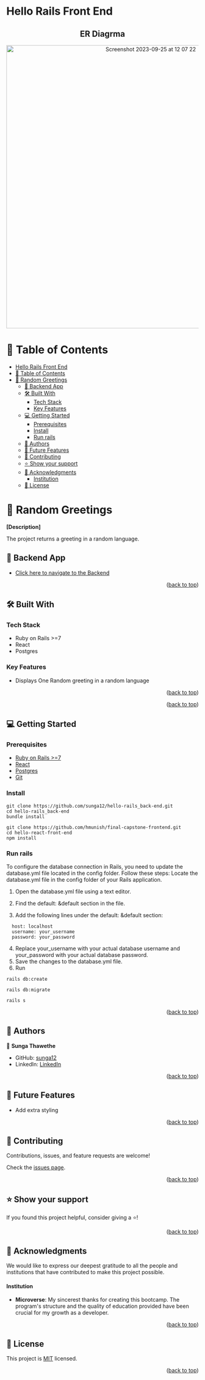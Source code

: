 # Hello Rails Front End

<a name="readme-top"></a>

<div align="center">
<h2>ER Diagrma</h2>
<img width="741" alt="Screenshot 2023-09-25 at 12 07 22" src="./ER Diagram Final capstone.PNG">

</div>

# 📗 Table of Contents

- [Hello Rails Front End](#hello-rails-front-end)
- [📗 Table of Contents](#-table-of-contents)
- [📖 Random Greetings ](#-random-greetings-)
  - [🚀 Backend App ](#-backend-app-)
  - [🛠 Built With ](#-built-with-)
    - [Tech Stack ](#tech-stack-)
    - [Key Features ](#key-features-)
  - [💻 Getting Started ](#-getting-started-)
    - [Prerequisites](#prerequisites)
    - [Install](#install)
    - [Run rails](#run-rails)
  - [👥 Authors ](#-authors-)
  - [🔭 Future Features ](#-future-features-)
  - [🤝 Contributing ](#-contributing-)
  - [⭐️ Show your support ](#️-show-your-support-)
  - [🙏 Acknowledgments ](#-acknowledgments-)
      - [Institution](#institution)
  - [📝 License ](#-license-)

<!-- PROJECT DESCRIPTION -->

# 📖 Random Greetings <a name="about-project"></a>

**[Description]**

The project returns a greeting in a random language.

## 🚀 Backend App <a name="frontend"></a>

- [Click here to navigate to the Backend ](https://github.com/sunga12/hello-rails_back-end)

<p align="right">(<a href="#readme-top">back to top</a>)</p>

## 🛠 Built With <a name="built-with"></a>

### Tech Stack <a name="tech-stack"></a>

- Ruby on Rails >=7
- React
- Postgres

### Key Features <a name="key-features"></a>

- Displays One Random greeting in a random language

<p align="right">(<a href="#readme-top">back to top</a>)</p>


<p align="right">(<a href="#readme-top">back to top</a>)</p>

<!-- GETTING STARTED -->

## 💻 Getting Started <a name="getting-started"></a>

### Prerequisites

- [Ruby on Rails >=7](https://rubyonrails.org/)
- [React](https://reactjs.org/)
- [Postgres](https://www.postgresql.org/)
- [Git](https://git-scm.com/downloads)

### Install

```
git clone https://github.com/sunga12/hello-rails_back-end.git
cd hello-rails_back-end
bundle install
```

```
git clone https://github.com/hmunish/final-capstone-frontend.git
cd hello-react-front-end
npm install
```

### Run rails

To configure the database connection in Rails, you need to update the database.yml file located in the config folder. Follow these steps: Locate the database.yml file in the config folder of your Rails application.

1. Open the database.yml file using a text editor.

2. Find the default: &default section in the file.

3. Add the following lines under the default: &default section:

```
  host: localhost
  username: your_username
  password: your_password
```

4. Replace your_username with your actual database username and your_password with your actual database password.
5. Save the changes to the database.yml file.
6. Run

```
rails db:create
```

```
rails db:migrate
```

```
rails s
```

<p align="right">(<a href="#readme-top">back to top</a>)</p>

<!-- AUTHORS -->

## 👥 Authors <a name="authors"></a>

👤 **Sunga Thawethe**

- GitHub: [sunga12](https://github.com/sunga12)
- LinkedIn: [LinkedIn](https://www.linkedin.com/in/sungabanja-thawethe/)

<p align="right">(<a href="#readme-top">back to top</a>)</p>

## 🔭 Future Features <a name="future-features"></a>

- Add extra styling

<p align="right">(<a href="#readme-top">back to top</a>)</p>

<!-- CONTRIBUTING -->

## 🤝 Contributing <a name="contributing"></a>

Contributions, issues, and feature requests are welcome!

Check the [issues page](../../issues/).

<p align="right">(<a href="#readme-top">back to top</a>)</p>

<!-- SUPPORT -->

## ⭐️ Show your support <a name="support"></a>

If you found this project helpful, consider giving a ⭐️!

<p align="right">(<a href="#readme-top">back to top</a>)</p>

<!-- ACKNOWLEDGEMENTS -->

## 🙏 Acknowledgments <a name="acknowledgements"></a>

We would like to express our deepest gratitude to all the people and institutions that have contributed to make this project possible.

#### Institution

- **Microverse**: My sincerest thanks for creating this bootcamp. The program's structure and the quality of education provided have been crucial for my growth as a developer.


<p align="right">(<a href="#readme-top">back to top</a>)</p>

<!-- LICENSE -->

## 📝 License <a name="license"></a>

This project is [MIT](./LICENSE) licensed.

<p align="right">(<a href="#readme-top">back to top</a>)</p>